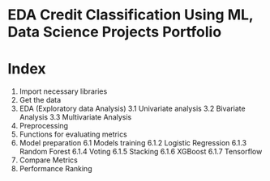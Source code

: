 # EDA Credit Classification Using ML, Data Science Projects Portfolio
# Index<br>
1. Import necessary libraries
2. Get the data
3. EDA (Exploratory data Analysis)
   3.1 Univariate analysis
   3.2 Bivariate Analysis
   3.3 Multivariate Analysis
4. Preprocessing
5. Functions for evaluating metrics
6. Model preparation
   6.1 Models training
     6.1.2 Logistic Regression
     6.1.3 Random Forest
     6.1.4 Voting
     6.1.5 Stacking
     6.1.6 XGBoost
     6.1.7 Tensorflow
7. Compare Metrics
8. Performance Ranking
